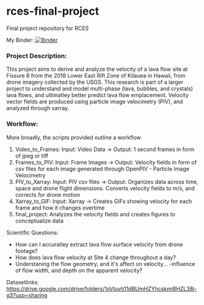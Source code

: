 # rces-final-project
Final project repository for RCES

My Binder:
[![Binder](https://mybinder.org/badge_logo.svg)](https://mybinder.org/v2/gh/jbaur1/rces-final-project/HEAD)

### Project Description:

This project aims to derive and analyze the velocity of a lava flow site at Fissure 8 from the 2018 Lower East Rift Zone of Kilauea in Hawaii,  from drone imagery collected by the USGS. This research is part of a larger project to understand and model multi-phase (lava, bubbles, and crystals) lava flows, and ultimatley better predict lava flow emplacement. Velocity vector fields are produced using particle image velocimetry (PIV), and analyzed through xarray. 

### Workflow:

More broadly, the scripts provided outline a workflow 

1. Video_to_Frames: Input: Video Data -> Output: 1 second frames in form of jpeg or tiff
2. Frames_to_PIV: Input: Frame Images -> Output: Velocity fields in form of csv files for each image generated through OpenPIV - Particle Image Velocimetry
3. PIV_to_Xarray: Input: PIV csv files -> Output: Organizes data across time, space and drone flight dimensions. Converts velocity fields to m/s, and corrects for drone motion
4. Xarray_to_GIF: Input: Xarray -> Creates GIFs showing velocity for each frame and how it changes overtime 
5. final_project: Analyzes the velocity fields and creates figures to conceptualize data

Scientific Questions:

- How can I accuratley extract lava flow surface velocity from drone footage?
- How does lava flow velocity at Site 4 change throughout a day?
- Understaning the flow geometry, and it's affect on velocity...
       -influence of flow width, and depth on the apparent velocity?
   

Datasetlinks: https://drive.google.com/drive/folders/1oVIuvti11dBUmHZYhcskmi8HZL38j-q3?usp=sharing

